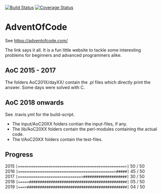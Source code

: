 [![Build Status](https://travis-ci.org/zr123/AdventOfCode.svg?branch=master)](https://travis-ci.org/zr123/AdventOfCode) [![Coverage Status](https://coveralls.io/repos/github/zr123/AdventOfCode/badge.svg)](https://coveralls.io/github/zr123/AdventOfCode) 
# AdventOfCode

See https://adventofcode.com/

The link says it all. It is a fun little website to tackle some interesting problems for beginners and advanced programmers alike. 

## AoC 2015 - 2017

The folders AoC201X/dayXX/ contain the .pl files which directly print the answer. Some days were solved with C.

## AoC 2018 onwards

See .travis.yml for the build-script.

* The input/AoC20XX folders contian the input-files, if any.
* The lib/AoC20XX folders contain the perl-modules containing the actual code.
* The t/AoC20XX folders contain the test-files.

## Progress

2015 `[=================================================>]` 50 / 50 <br />
2016 `[============================================>#####]` 45 / 50 <br />
2017 `[=============================>####################]` 30 / 50 <br />
2018 `[====>#############################################]` 05 / 50 <br />
2019 `[===>##############################################]` 04 / 50 <br />
